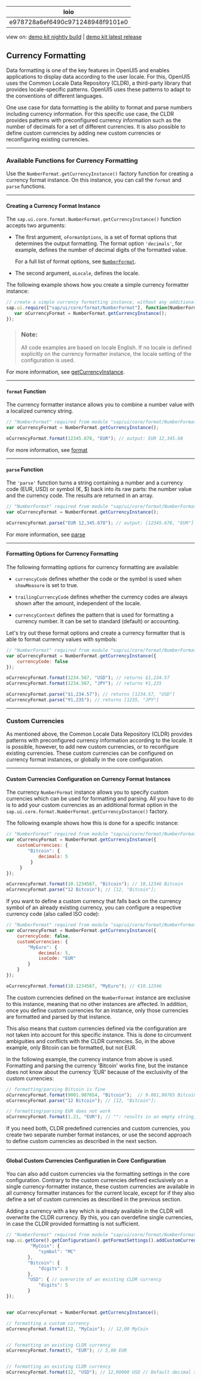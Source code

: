 <!-- loioe978728a6ef6490c971248948f9101e0 -->

| loio |
| -----|
| e978728a6ef6490c971248948f9101e0 |

<div id="loio">

view on: [demo kit nightly build](https://openui5nightly.hana.ondemand.com/#/topic/e978728a6ef6490c971248948f9101e0) | [demo kit latest release](https://openui5.hana.ondemand.com/#/topic/e978728a6ef6490c971248948f9101e0)</div>

## Currency Formatting

Data formatting is one of the key features in OpenUI5 and enables applications to display data according to the user locale. For this, OpenUI5 uses the Common Locale Data Repository \(CLDR\), a third-party library that provides locale-specific patterns. OpenUI5 uses these patterns to adapt to the conventions of different languages.

One use case for data formatting is the ability to format and parse numbers including currency information. For this specific use case, the CLDR provides patterns with preconfigured currency information such as the number of decimals for a set of different currencies. It is also possible to define custom currencies by adding new custom currencies or reconfiguring existing currencies.

***

<a name="loioe978728a6ef6490c971248948f9101e0__section_uzt_q33_vgb"/>

### Available Functions for Currency Formatting

Use the `NumberFormat.getCurrencyInstance()` factory function for creating a currency format instance. On this instance, you can call the `format` and `parse` functions.

***

#### Creating a Currency Format Instance

The `sap.ui.core.format.NumberFormat.getCurrencyInstance()` function accepts two arguments:

-   The first argument, `oFormatOptions`, is a set of format options that determines the output formatting. The format option `'decimals'`, for example, defines the number of decimal digits of the formatted value.

    For a full list of format options, see [`NumberFormat`](https://openui5.hana.ondemand.com/#/api/sap.ui.core.format.NumberFormat).

-   The second argument, `oLocale`, defines the locale.


The following example shows how you create a simple currency formatter instance:

```js
// create a simple currency formatting instance, without any additional options
sap.ui.require(["sap/ui/core/format/NumberFormat"], function(NumberFormat) {
   var oCurrencyFormat = NumberFormat.getCurrencyInstance();
});
```

> ### Note:  
> All code examples are based on locale English. If no locale is defined explicitly on the currency formatter instance, the locale setting of the configuration is used.

For more information, see [getCurrencyInstance](https://openui5.hana.ondemand.com/#/api/sap.ui.core.format.NumberFormat/methods/sap.ui.core.format.NumberFormat.getCurrencyInstance).

***

#### `format` Function

The currency formatter instance allows you to combine a number value with a localized currency string.

```js
// "NumberFormat" required from module "sap/ui/core/format/NumberFormat"
var oCurrencyFormat = NumberFormat.getCurrencyInstance();

oCurrencyFormat.format(12345.678, "EUR"); // output: EUR 12,345.68
```

For more information, see [format](https://openui5.hana.ondemand.com/#/api/sap.ui.core.format.NumberFormat/methods/format)

***

#### `parse` Function

The `'parse'` function turns a string containing a number and a currency code \(EUR, USD\) or symbol \(€, $\) back into its raw parts: the number value and the currency code. The results are returned in an array.

```js
// "NumberFormat" required from module "sap/ui/core/format/NumberFormat"
var oCurrencyFormat = NumberFormat.getCurrencyInstance();

oCurrencyFormat.parse("EUR 12,345.678"); // output: [12345.678, "EUR"]

```

For more information, see [parse](https://openui5.hana.ondemand.com/#/api/sap.ui.core.format.NumberFormat/methods/parse)

***

#### Formatting Options for Currency Formatting

The following formatting options for currency formatting are available:

-   `currencyCode` defines whether the code or the symbol is used when `showMeasure` is set to true.

-   `trailingCurrencyCode` defines whether the currency codes are always shown after the amount, independent of the locale.

-   `currencyContext` defines the pattern that is used for formatting a currency number. It can be set to standard \(default\) or accounting.


Let's try out these format options and create a currency formatter that is able to format currency values with symbols:

```js
// "NumberFormat" required from module "sap/ui/core/format/NumberFormat"
var oCurrencyFormat = NumberFormat.getCurrencyInstance({
    currencyCode: false
});

oCurrencyFormat.format(1234.567, "USD"); // returns $1,234.57
oCurrencyFormat.format(1234.567, "JPY"); // returns ¥1,235

oCurrencyFormat.parse("$1,234.57"); // returns [1234.57, "USD"]
oCurrencyFormat.parse("¥1,235"); // returns [1235, "JPY"]
```

***

<a name="loioe978728a6ef6490c971248948f9101e0__section_u15_k33_vgb"/>

### Custom Currencies

As mentioned above, the Common Locale Data Repository \(CLDR\) provides patterns with preconfigured currency information according to the locale. It is possible, however, to add new custom currencies, or to reconfigure existing currencies. These custom currencies can be configured on currency format instances, or globally in the core configuration.

***

#### Custom Currencies Configuration on Currency Format Instances

The currency `NumberFormat` instance allows you to specify custom currencies which can be used for formatting and parsing. All you have to do is to add your custom currencies as an additional format option in the `sap.ui.core.format.NumberFormat.getCurrencyInstance()` factory.

The following example shows how this is done for a specific instance:

```js
// "NumberFormat" required from module "sap/ui/core/format/NumberFormat"
var oCurrencyFormat = NumberFormat.getCurrencyInstance({
    customCurrencies: {
        "Bitcoin": {
            decimals: 5
         }
     }
});

oCurrencyFormat.format(10.1234567, "Bitcoin"); // 10,12346 Bitcoin
oCurrencyFormat.parse("12 Bitcoin"); // [12, "Bitcoin"];
```

If you want to define a custom currency that falls back on the currency symbol of an already existing currency, you can configure a respective currency code \(also called ISO code\):

```js
// "NumberFormat" required from module "sap/ui/core/format/NumberFormat"
var oCurrencyFormat = NumberFormat.getCurrencyInstance({
    currencyCode: false,
    customCurrencies: {
        "MyEuro": {
            decimals: 5,
            isoCode: "EUR"
        }
    }
});

oCurrencyFormat.format(10.1234567, "MyEuro"); // €10.12346
```

The custom currencies defined on the `NumberFormat` instance are exclusive to this instance, meaning that no other instances are affected. In addition, once you define custom currencies for an instance, only those currencies are formatted and parsed by that instance.

This also means that custom currencies defined via the configuration are not taken into account for this specific instance. This is done to circumvent ambiguities and conflicts with the CLDR currencies. So, in the above example, only Bitcoin can be formatted, but not EUR.

In the following example, the currency instance from above is used. Formatting and parsing the currency 'Bitcoin' works fine, but the instance does not know about the currency 'EUR' because of the exclusivity of the custom currencies:

```js
// formatting/parsing Bitcoin is fine
oCurrencyFormat.format(9001.987654, "Bitcoin");  // 9.001,98765 Bitcoin
oCurrencyFormat.parse("12 Bitcoin"); // [12, "Bitcoin"];

// formatting/parsing EUR does not work
oCurrencyFormat.format(1.21, "EUR"); // "": results in an empty string, as the currency is unknown
```

If you need both, CLDR predefined currencies and custom currencies, you create two separate number format instances, or use the second approach to define custom currencies as described in the next section.

***

#### Global Custom Currencies Configuration in Core Configuration

You can also add custom currencies via the formatting settings in the core configuration. Contrary to the custom currencies defined exclusively on a single currency-formatter instance, these custom currencies are available in all currency formatter instances for the current locale, except for if they also define a set of custom currencies as described in the previous section.

Adding a currency with a key which is already available in the CLDR will overwrite the CLDR currency. By this, you can overdefine single currencies, in case the CLDR provided formatting is not sufficient.

```js
// "NumberFormat" required from module "sap/ui/core/format/NumberFormat"
sap.ui.getCore().getConfiguration().getFormatSettings().addCustomCurrencies({
	     "MyCoin": {
            "symbol": "MC"
        },
        "Bitcoin": {
            "digits": 3
        },
        "USD": { // overwrite of an existing CLDR currency
            "digits": 5
        }
});


var oCurrencyFormat = NumberFormat.getCurrencyInstance();

// formatting a custom currency
oCurrencyFormat.format(12, "MyCoin"); // 12,00 MyCoin


// formatting an existing CLDR currency
oCurrencyFormat.format(5, "EUR"); // 5,00 EUR


// formatting an existing CLDR currency
oCurrencyFormat.format(12, "USD"); // 12,00000 USD // Default decimal setting would have been two
```

